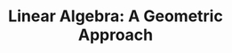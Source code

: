 ---
title: "Linear Algebra: A Geometric Approach"
showDate: false
draft: false
tags: ["classic","poem"]
link: "https://www.amazon.com/Linear-Algebra-Geometric-Ted-Shifrin/dp/1429215216/ref=sr_1_1?ie=UTF8&qid=1534835211&sr=8-1&keywords=linear+algebra+a+geometric+approach"
read: "R"
target: "_blank"
---